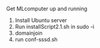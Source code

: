Get MLcomputer up and running
1) Install Ubuntu server
2) Run installScript2.1.sh in sudo -i
3) domainjoin
4) run conf-sssd.sh

 
